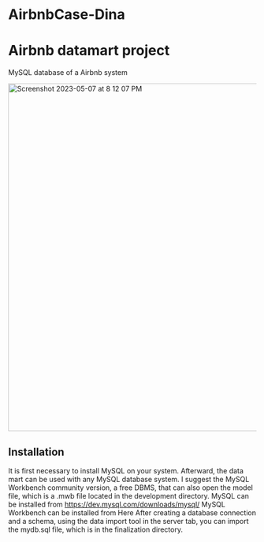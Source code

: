# AirbnbCase-Dina
# Airbnb datamart project

MySQL database of a Airbnb system 

<img width="705" alt="Screenshot 2023-05-07 at 8 12 07 PM" src="https://user-images.githubusercontent.com/85529608/236696244-9d329ee4-fe23-4093-bd29-ecfdc267f1e8.png">








## Installation

It is first necessary to install MySQL on your system. Afterward, the data mart can be used with any MySQL database system. I suggest the MySQL Workbench community version, a free DBMS, that can also open the model file, which is a .mwb file located in the development directory.
MySQL can be installed from https://dev.mysql.com/downloads/mysql/
MySQL Workbench can be installed from Here
After creating a database connection and a schema, using the data import tool in the server tab, you can import the mydb.sql file, which is in the finalization directory.
